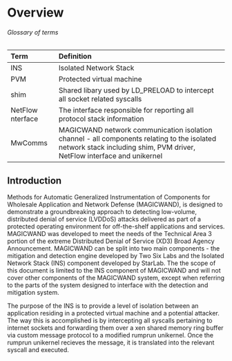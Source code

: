 
Overview
========

###### Glossary of terms

| Term    | Definition                                                                |
|:--------|:--------------------------------------------------------------------------|
| INS     | Isolated Network Stack                                                    |
| PVM     | Protected virtual machine                                                 |
| shim    | Shared libary used by LD_PRELOAD to intercept all socket related syscalls |
| NetFlow nterface | The interface responsible for reporting all protocol stack information |
| MwComms | MAGICWAND network communication isolation channel - all components relating to the isolated network stack including shim, PVM driver, NetFlow interface and unikernel |



Introduction
------------
Methods for Automatic Generalized Instrumentation of Components for Wholesale Application and Network Defense (MAGICWAND), is designed to demonstrate a groundbreaking approach to detecting low-volume, distributed denial of service (LVDDoS) attacks delivered as part of a protected operating environment for off-the-shelf applications and services. MAGICWAND was developed to meet the needs of the Technical Area 3 portion of the extreme Distributed Denial of Service (XD3) Broad Agency Announcement.  MAGICWAND can be split into two main components - the mitigation and detection engine developed by Two Six Labs and the Isolated Network Stack (INS) component developed by StarLab.  The the scope of this document is limited to the INS component of MAGICWAND and will not cover other components of the MAGICWAND system, except when referring to the parts of the system designed to interface with the detection and mitigation system.

The purpose of the INS is to provide a level of isolation between an application residing in a protected virtual machine and a potential attacker.  The way this is accomplished is by intercepting all syscalls pertaining to internet sockets and forwarding them over a xen shared memory ring buffer via custom message protocol to a modified rumprun unikernel.  Once the rumprun unikernel recieves the message, it is translated into the relevant syscall and executed.
